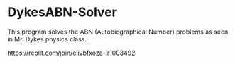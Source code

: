 # DykesABN-Solver

This program solves the ABN (Autobiographical Number) problems as seen in Mr. Dykes physics class.

https://replit.com/join/eiivbfxoza-lr1003492
